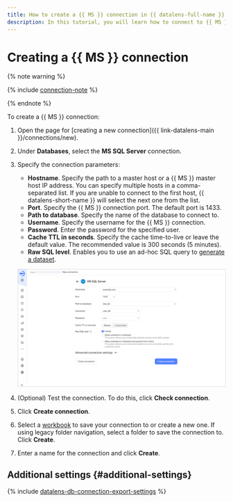 ```yaml
---
title: How to create a {{ MS }} connection in {{ datalens-full-name }}
description: In this tutorial, you will learn how to connect to {{ MS }} in {{ datalens-full-name }}.
---
```


# Creating a {{ MS }} connection


{% note warning %}

{% include [connection-note](../../../_includes/datalens/datalens-connection-note.md) %}

{% endnote %}


To create a {{ MS }} connection:

1. Open the page for [creating a new connection]({{ link-datalens-main }}/connections/new).
1. Under **Databases**, select the **MS SQL Server** connection.
1. Specify the connection parameters:

   * **Hostname**. Specify the path to a master host or a {{ MS }} master host IP address. You can specify multiple hosts in a comma-separated list. If you are unable to connect to the first host, {{ datalens-short-name }} will select the next one from the list.
   * **Port**. Specify the {{ MS }} connection port. The default port is 1433.
   * **Path to database**. Specify the name of the database to connect to.
   * **Username**. Specify the username for the {{ MS }} connection.
   * **Password**. Enter the password for the specified user.
   * **Cache TTL in seconds**. Specify the cache time-to-live or leave the default value. The recommended value is 300 seconds (5 minutes).
   * **Raw SQL level**. Enables you to use an ad-hoc SQL query to [generate a dataset](../../dataset/settings.md#sql-request-in-datatset).

   ![image](../../../_assets/datalens/operations/connection/connection-mssql.png)

1. (Optional) Test the connection. To do this, click **Check connection**.
1. Click **Create connection**.


1. Select a [workbook](../../workbooks-collections/index.md) to save your connection to or create a new one. If using legacy folder navigation, select a folder to save the connection to. Click **Create**.


1. Enter a name for the connection and click **Create**.

## Additional settings {#additional-settings}

{% include [datalens-db-connection-export-settings](../../../_includes/datalens/operations/datalens-db-connection-export-settings.md) %}
